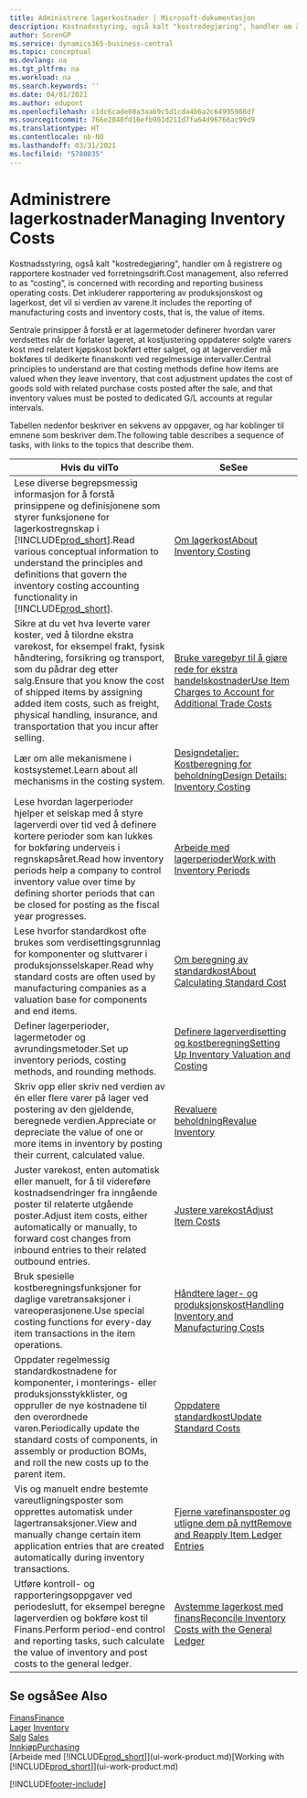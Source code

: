 ```yaml
---
title: Administrere lagerkostnader | Microsoft-dokumentasjon
description: Kostnadsstyring, også kalt "kostredegjøring", handler om å registrere og rapportere kostnader ved forretningsdrift. Det inkluderer rapportering av produksjonskost og lagerkost, det vil si verdien av varene.
author: SorenGP
ms.service: dynamics365-business-central
ms.topic: conceptual
ms.devlang: na
ms.tgt_pltfrm: na
ms.workload: na
ms.search.keywords: ''
ms.date: 04/01/2021
ms.author: edupont
ms.openlocfilehash: c1dc6cade08a3aab9c5d1cda4b6a2c64995988df
ms.sourcegitcommit: 766e2840fd16efb901d211d7fa64d96766ac99d9
ms.translationtype: HT
ms.contentlocale: nb-NO
ms.lasthandoff: 03/31/2021
ms.locfileid: "5780835"
---
```

# <a name="managing-inventory-costs"></a><span data-ttu-id="81e71-104">Administrere lagerkostnader</span><span class="sxs-lookup"><span data-stu-id="81e71-104">Managing Inventory Costs</span></span>
<span data-ttu-id="81e71-105">Kostnadsstyring, også kalt "kostredegjøring", handler om å registrere og rapportere kostnader ved forretningsdrift.</span><span class="sxs-lookup"><span data-stu-id="81e71-105">Cost management, also referred to as “costing”, is concerned with recording and reporting business operating costs.</span></span> <span data-ttu-id="81e71-106">Det inkluderer rapportering av produksjonskost og lagerkost, det vil si verdien av varene.</span><span class="sxs-lookup"><span data-stu-id="81e71-106">It includes the reporting of manufacturing costs and inventory costs, that is, the value of items.</span></span>   

<span data-ttu-id="81e71-107">Sentrale prinsipper å forstå er at lagermetoder definerer hvordan varer verdsettes når de forlater lageret, at kostjustering oppdaterer solgte varers kost med relatert kjøpskost bokført etter salget, og at lagerverdier må bokføres til dedikerte finanskonti ved regelmessige intervaller.</span><span class="sxs-lookup"><span data-stu-id="81e71-107">Central principles to understand are that costing methods define how items are valued when they leave inventory, that cost adjustment updates the cost of goods sold with related purchase costs posted after the sale, and that inventory values must be posted to dedicated G/L accounts at regular intervals.</span></span>

<span data-ttu-id="81e71-108">Tabellen nedenfor beskriver en sekvens av oppgaver, og har koblinger til emnene som beskriver dem.</span><span class="sxs-lookup"><span data-stu-id="81e71-108">The following table describes a sequence of tasks, with links to the topics that describe them.</span></span>

|<span data-ttu-id="81e71-109">**Hvis du vil**</span><span class="sxs-lookup"><span data-stu-id="81e71-109">**To**</span></span>|<span data-ttu-id="81e71-110">**Se**</span><span class="sxs-lookup"><span data-stu-id="81e71-110">**See**</span></span>|  
|------------|-------------|  
|<span data-ttu-id="81e71-111">Lese diverse begrepsmessig informasjon for å forstå prinsippene og definisjonene som styrer funksjonene for lagerkostregnskap i [!INCLUDE[prod_short](includes/prod_short.md)].</span><span class="sxs-lookup"><span data-stu-id="81e71-111">Read various conceptual information to understand the principles and definitions that govern the inventory costing accounting functionality in [!INCLUDE[prod_short](includes/prod_short.md)].</span></span>|[<span data-ttu-id="81e71-112">Om lagerkost</span><span class="sxs-lookup"><span data-stu-id="81e71-112">About Inventory Costing</span></span>](finance-learn-about-costing.md)|  
|<span data-ttu-id="81e71-113">Sikre at du vet hva leverte varer koster, ved å tilordne ekstra varekost, for eksempel frakt, fysisk håndtering, forsikring og transport, som du pådrar deg etter salg.</span><span class="sxs-lookup"><span data-stu-id="81e71-113">Ensure that you know the cost of shipped items by assigning added item costs, such as freight, physical handling, insurance, and transportation that you incur after selling.</span></span>|[<span data-ttu-id="81e71-114">Bruke varegebyr til å gjøre rede for ekstra handelskostnader</span><span class="sxs-lookup"><span data-stu-id="81e71-114">Use Item Charges to Account for Additional Trade Costs</span></span>](payables-how-assign-item-charges.md)|
|<span data-ttu-id="81e71-115">Lær om alle mekanismene i kostsystemet.</span><span class="sxs-lookup"><span data-stu-id="81e71-115">Learn about all mechanisms in the costing system.</span></span>|[<span data-ttu-id="81e71-116">Designdetaljer: Kostberegning for beholdning</span><span class="sxs-lookup"><span data-stu-id="81e71-116">Design Details: Inventory Costing</span></span>](design-details-inventory-costing.md)|
|<span data-ttu-id="81e71-117">Lese hvordan lagerperioder hjelper et selskap med å styre lagerverdi over tid ved å definere kortere perioder som kan lukkes for bokføring underveis i regnskapsåret.</span><span class="sxs-lookup"><span data-stu-id="81e71-117">Read how inventory periods help a company to control inventory value over time by defining shorter periods that can be closed for posting as the fiscal year progresses.</span></span>|[<span data-ttu-id="81e71-118">Arbeide med lagerperioder</span><span class="sxs-lookup"><span data-stu-id="81e71-118">Work with Inventory Periods</span></span>](finance-how-to-work-with-inventory-periods.md)|
|<span data-ttu-id="81e71-119">Lese hvorfor standardkost ofte brukes som verdisettingsgrunnlag for komponenter og sluttvarer i produksjonsselskaper.</span><span class="sxs-lookup"><span data-stu-id="81e71-119">Read why standard costs are often used by manufacturing companies as a valuation base for components and end items.</span></span>|[<span data-ttu-id="81e71-120">Om beregning av standardkost</span><span class="sxs-lookup"><span data-stu-id="81e71-120">About Calculating Standard Cost</span></span>](finance-about-calculating-standard-cost.md)|
|<span data-ttu-id="81e71-121">Definer lagerperioder, lagermetoder og avrundingsmetoder.</span><span class="sxs-lookup"><span data-stu-id="81e71-121">Set up inventory periods, costing methods, and rounding methods.</span></span>|[<span data-ttu-id="81e71-122">Definere lagerverdisetting og kostberegning</span><span class="sxs-lookup"><span data-stu-id="81e71-122">Setting Up Inventory Valuation and Costing</span></span>](finance-set-up-inventory-valuation-and-costing.md)|
|<span data-ttu-id="81e71-123">Skriv opp eller skriv ned verdien av én eller flere varer på lager ved postering av den gjeldende, beregnede verdien.</span><span class="sxs-lookup"><span data-stu-id="81e71-123">Appreciate or depreciate the value of one or more items in inventory by posting their current, calculated value.</span></span>|[<span data-ttu-id="81e71-124">Revaluere beholdning</span><span class="sxs-lookup"><span data-stu-id="81e71-124">Revalue Inventory</span></span>](inventory-how-revalue-inventory.md)|
|<span data-ttu-id="81e71-125">Juster varekost, enten automatisk eller manuelt, for å til videreføre kostnadsendringer fra inngående poster til relaterte utgående poster.</span><span class="sxs-lookup"><span data-stu-id="81e71-125">Adjust item costs, either automatically or manually, to forward cost changes from inbound entries to their related outbound entries.</span></span>|[<span data-ttu-id="81e71-126">Justere varekost</span><span class="sxs-lookup"><span data-stu-id="81e71-126">Adjust Item Costs</span></span>](inventory-how-adjust-item-costs.md)|
|<span data-ttu-id="81e71-127">Bruk spesielle kostberegningsfunksjoner for daglige varetransaksjoner i vareoperasjonene.</span><span class="sxs-lookup"><span data-stu-id="81e71-127">Use special costing functions for every-day item transactions in the item operations.</span></span>|[<span data-ttu-id="81e71-128">Håndtere lager- og produksjonskost</span><span class="sxs-lookup"><span data-stu-id="81e71-128">Handling Inventory and Manufacturing Costs</span></span>](finance-handle-inventory-and-manufacturing-costs.md)|  
|<span data-ttu-id="81e71-129">Oppdater regelmessig standardkostnadene for komponenter, i monterings- eller produksjonsstykklister, og oppruller de nye kostnadene til den overordnede varen.</span><span class="sxs-lookup"><span data-stu-id="81e71-129">Periodically update the standard costs of components, in assembly or production BOMs, and roll the new costs up to the parent item.</span></span>|[<span data-ttu-id="81e71-130">Oppdatere standardkost</span><span class="sxs-lookup"><span data-stu-id="81e71-130">Update Standard Costs</span></span>](finance-how-to-update-standard-costs.md)|
|<span data-ttu-id="81e71-131">Vis og manuelt endre bestemte vareutligningsposter som opprettes automatisk under lagertransaksjoner.</span><span class="sxs-lookup"><span data-stu-id="81e71-131">View and manually change certain item application entries that are created automatically during inventory transactions.</span></span>|[<span data-ttu-id="81e71-132">Fjerne varefinansposter og utligne dem på nytt</span><span class="sxs-lookup"><span data-stu-id="81e71-132">Remove and Reapply Item Ledger Entries</span></span>](finance-how-to-remove-and-reapply-item-entries.md)|
|<span data-ttu-id="81e71-133">Utføre kontroll- og rapporteringsoppgaver ved periodeslutt, for eksempel beregne lagerverdien og bokføre kost til Finans.</span><span class="sxs-lookup"><span data-stu-id="81e71-133">Perform period-end control and reporting tasks, such calculate the value of inventory and post costs to the general ledger.</span></span>|[<span data-ttu-id="81e71-134">Avstemme lagerkost med finans</span><span class="sxs-lookup"><span data-stu-id="81e71-134">Reconcile Inventory Costs with the General Ledger</span></span>](finance-how-to-post-inventory-costs-to-the-general-ledger.md)|

## <a name="see-also"></a><span data-ttu-id="81e71-135">Se også</span><span class="sxs-lookup"><span data-stu-id="81e71-135">See Also</span></span>  
 [<span data-ttu-id="81e71-136">Finans</span><span class="sxs-lookup"><span data-stu-id="81e71-136">Finance</span></span>](finance.md)  
 <span data-ttu-id="81e71-137">[Lager](inventory-manage-inventory.md) </span><span class="sxs-lookup"><span data-stu-id="81e71-137">[Inventory](inventory-manage-inventory.md) </span></span>  
 <span data-ttu-id="81e71-138">[Salg](sales-manage-sales.md) </span><span class="sxs-lookup"><span data-stu-id="81e71-138">[Sales](sales-manage-sales.md) </span></span>  
 [<span data-ttu-id="81e71-139">Innkjøp</span><span class="sxs-lookup"><span data-stu-id="81e71-139">Purchasing</span></span>](purchasing-manage-purchasing.md)  
 <span data-ttu-id="81e71-140">[Arbeide med [!INCLUDE[prod_short](includes/prod_short.md)]](ui-work-product.md)</span><span class="sxs-lookup"><span data-stu-id="81e71-140">[Working with [!INCLUDE[prod_short](includes/prod_short.md)]](ui-work-product.md)</span></span>


[!INCLUDE[footer-include](includes/footer-banner.md)]